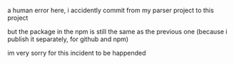 a human error here, i accidently commit from my parser project to this project

but the package in the npm is still the same as the previous one (because i publish it separately, for github and npm)

im very sorry for this incident to be happended 
